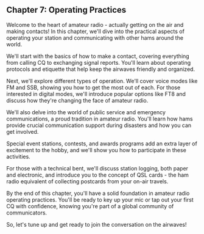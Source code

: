 


## Chapter 7: Operating Practices

Welcome to the heart of amateur radio - actually getting on the air and making contacts! In this chapter, we'll dive into the practical aspects of operating your station and communicating with other hams around the world.

We'll start with the basics of how to make a contact, covering everything from calling CQ to exchanging signal reports. You'll learn about operating protocols and etiquette that help keep the airwaves friendly and organized.

Next, we'll explore different types of operation. We'll cover voice modes like FM and SSB, showing you how to get the most out of each. For those interested in digital modes, we'll introduce popular options like FT8 and discuss how they're changing the face of amateur radio.

We'll also delve into the world of public service and emergency communications, a proud tradition in amateur radio. You'll learn how hams provide crucial communication support during disasters and how you can get involved.

Special event stations, contests, and awards programs add an extra layer of excitement to the hobby, and we'll show you how to participate in these activities.

For those with a technical bent, we'll discuss station logging, both paper and electronic, and introduce you to the concept of QSL cards - the ham radio equivalent of collecting postcards from your on-air travels.

By the end of this chapter, you'll have a solid foundation in amateur radio operating practices. You'll be ready to key up your mic or tap out your first CQ with confidence, knowing you're part of a global community of communicators.

So, let's tune up and get ready to join the conversation on the airwaves!
